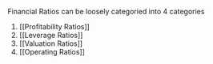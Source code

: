 Financial Ratios can be loosely categoried into 4 categories

1. [[Profitability Ratios]]
2. [[Leverage Ratios]]
3. [[Valuation Ratios]]
4. [[Operating Ratios]]